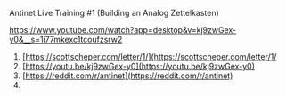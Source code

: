 Antinet Live Training #1 (Building an Analog Zettelkasten)

https://www.youtube.com/watch?app=desktop&v=kj9zwGex-y0&__s=1i77mkexc1tcoufzsrw2


1.  [https://scottscheper.com/letter/1/](https://scottscheper.com/letter/1/
2. [https://youtu.be/kj9zwGex-y0](https://youtu.be/kj9zwGex-y0)
3. [https://reddit.com/r/antinet](https://reddit.com/r/antinet)
4. 